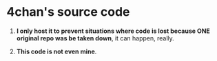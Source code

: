 # 4chan's source code

1. **I only host it to prevent situations where code is lost because ONE original repo was be taken down**, it can happen, really.

2. **This code is not even mine**.
